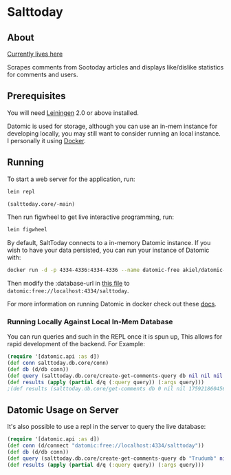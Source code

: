 # Salttoday

## About

[Currently lives here](http://www.salttoday.ca)

Scrapes comments from Sootoday articles and displays like/dislike statistics for comments and users.

## Prerequisites

You will need [Leiningen][1] 2.0 or above installed.

[1]: https://github.com/technomancy/leiningen

Datomic is used for storage, although you can use an in-mem instance for developing locally, you may still want to consider running an local instance. I personally it using [Docker](https://www.docker.com).

## Running

To start a web server for the application, run:

```bash
lein repl
```
```clj
(salttoday.core/-main)
```

Then run figwheel to get live interactive programming, run:

```bash
lein figwheel
```

By default, SaltToday connects to a in-memory Datomic instance. If you wish to have your data persisted, you can run your instance of Datomic with:

```bash
docker run -d -p 4334-4336:4334-4336 --name datomic-free akiel/datomic-free
```

Then modify the :database-url in [this file](env/dev/clj/salttoday/env.clj) to `datomic:free://localhost:4334/salttoday`.

For more information on running Datomic in docker check out these [docs](https://github.com/alexanderkiel/datomic-free).

### Running Locally Against Local In-Mem Database

You can run queries and such in the REPL once it is spun up, This allows for rapid development of the backend. For Example:

```clj
(require '[datomic.api :as d])
(def conn salttoday.db.core/conn)
(def db (d/db conn))
(def query (salttoday.db.core/create-get-comments-query db nil nil nil 17592186045892))
(def results (apply (partial d/q (:query query)) (:args query)))
;(def results (salttoday.db.core/get-comments db 0 nil nil 17592186045650))
```

## Datomic Usage on Server

It's also possible to use a repl in the server to query the live database:

```clj
(require '[datomic.api :as d])
(def conn (d/connect "datomic:free://localhost:4334/salttoday"))
(def db (d/db conn))
(def query (salttoday.db.core/create-get-comments-query db "Trudumb" nil))
(def results (apply (partial d/q (:query query)) (:args query)))
```
